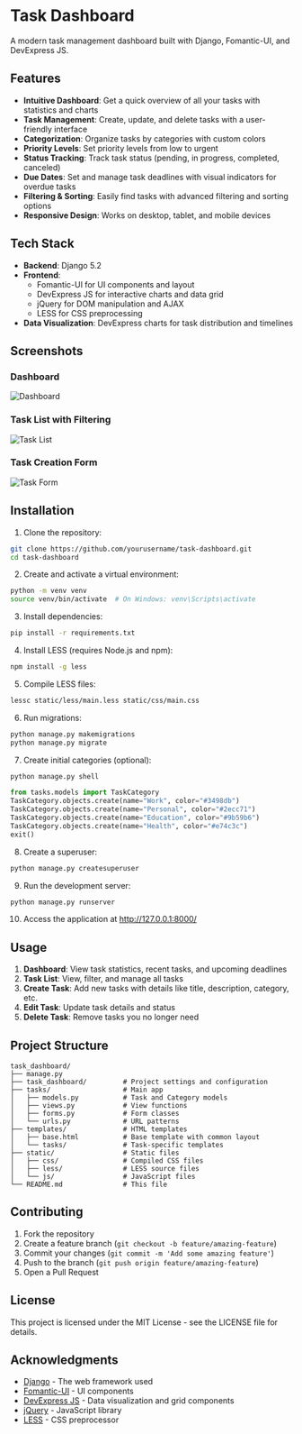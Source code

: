 # Task Dashboard

A modern task management dashboard built with Django, Fomantic-UI, and DevExpress JS.

## Features

- **Intuitive Dashboard**: Get a quick overview of all your tasks with statistics and charts
- **Task Management**: Create, update, and delete tasks with a user-friendly interface
- **Categorization**: Organize tasks by categories with custom colors
- **Priority Levels**: Set priority levels from low to urgent
- **Status Tracking**: Track task status (pending, in progress, completed, canceled)
- **Due Dates**: Set and manage task deadlines with visual indicators for overdue tasks
- **Filtering & Sorting**: Easily find tasks with advanced filtering and sorting options
- **Responsive Design**: Works on desktop, tablet, and mobile devices

## Tech Stack

- **Backend**: Django 5.2
- **Frontend**: 
  - Fomantic-UI for UI components and layout
  - DevExpress JS for interactive charts and data grid
  - jQuery for DOM manipulation and AJAX
  - LESS for CSS preprocessing
- **Data Visualization**: DevExpress charts for task distribution and timelines

## Screenshots

### Dashboard
![Dashboard](docs/images/dashboard.png)

### Task List with Filtering
![Task List](docs/images/task-list.png)

### Task Creation Form
![Task Form](docs/images/task-form.png)

## Installation

1. Clone the repository:
```bash
git clone https://github.com/yourusername/task-dashboard.git
cd task-dashboard
```

2. Create and activate a virtual environment:
```bash
python -m venv venv
source venv/bin/activate  # On Windows: venv\Scripts\activate
```

3. Install dependencies:
```bash
pip install -r requirements.txt
```

4. Install LESS (requires Node.js and npm):
```bash
npm install -g less
```

5. Compile LESS files:
```bash
lessc static/less/main.less static/css/main.css
```

6. Run migrations:
```bash
python manage.py makemigrations
python manage.py migrate
```

7. Create initial categories (optional):
```bash
python manage.py shell
```
```python
from tasks.models import TaskCategory
TaskCategory.objects.create(name="Work", color="#3498db")
TaskCategory.objects.create(name="Personal", color="#2ecc71")
TaskCategory.objects.create(name="Education", color="#9b59b6")
TaskCategory.objects.create(name="Health", color="#e74c3c")
exit()
```

8. Create a superuser:
```bash
python manage.py createsuperuser
```

9. Run the development server:
```bash
python manage.py runserver
```

10. Access the application at http://127.0.0.1:8000/

## Usage

1. **Dashboard**: View task statistics, recent tasks, and upcoming deadlines
2. **Task List**: View, filter, and manage all tasks
3. **Create Task**: Add new tasks with details like title, description, category, etc.
4. **Edit Task**: Update task details and status
5. **Delete Task**: Remove tasks you no longer need

## Project Structure

```
task_dashboard/
├── manage.py
├── task_dashboard/         # Project settings and configuration
├── tasks/                  # Main app
│   ├── models.py           # Task and Category models
│   ├── views.py            # View functions 
│   ├── forms.py            # Form classes
│   └── urls.py             # URL patterns
├── templates/              # HTML templates
│   ├── base.html           # Base template with common layout
│   └── tasks/              # Task-specific templates
├── static/                 # Static files
│   ├── css/                # Compiled CSS files
│   ├── less/               # LESS source files
│   └── js/                 # JavaScript files
└── README.md               # This file
```

## Contributing

1. Fork the repository
2. Create a feature branch (`git checkout -b feature/amazing-feature`)
3. Commit your changes (`git commit -m 'Add some amazing feature'`)
4. Push to the branch (`git push origin feature/amazing-feature`)
5. Open a Pull Request

## License

This project is licensed under the MIT License - see the LICENSE file for details.

## Acknowledgments

- [Django](https://www.djangoproject.com/) - The web framework used
- [Fomantic-UI](https://fomantic-ui.com/) - UI components
- [DevExpress JS](https://js.devexpress.com/) - Data visualization and grid components
- [jQuery](https://jquery.com/) - JavaScript library
- [LESS](http://lesscss.org/) - CSS preprocessor
